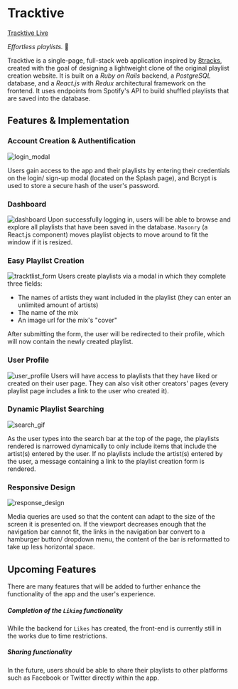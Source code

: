# Tracktive

[Tracktive Live](https://tracktive.herokuapp.com/#/)

*Effortless playlists.* :musical_note:

 Tracktive is a single-page, full-stack web application inspired by [8tracks](http://8tracks.com/), created with the goal of designing a lightweight clone of the original playlist creation website. It is built on a *Ruby on Rails* backend, a *PostgreSQL* database, and a *React.js* with *Redux* architectural framework on the frontend. It uses endpoints from Spotify's API to build shuffled playlists that are saved into the database. 

## Features & Implementation


### Account Creation & Authentification
![login_modal](http://res.cloudinary.com/liuffy/image/upload/v1488222289/Screen_Shot_2017-02-27_at_11.03.50_AM_ghj0dw.png)

Users gain access to the app and their playlists by entering their credentials on the login/ sign-up modal (located on the Splash page), and Bcrypt is used to store a secure hash of the user's password. 

### Dashboard
![dashboard](http://res.cloudinary.com/liuffy/image/upload/c_scale,w_946/v1488221683/screen2_suvkxn.png)
Upon successfully logging in, users will be able to browse and explore all playlists that have been saved in the database. `Masonry` (a React.js component) moves playlist objects to move around to fit the window if it is resized. 


### Easy Playlist Creation
![tracktlist_form](http://res.cloudinary.com/liuffy/image/upload/c_scale,w_946/v1488222636/Screen_Shot_2017-02-27_at_11.10.02_AM_sa6ruz.png)
Users create playlists via a modal in which they complete three fields:
* The names of artists they want included in the playlist (they can enter an unlimited amount of artists)
* The name of the mix 
* An image url for the mix's "cover"

After submitting the form, the user will be redirected to their profile, which will now contain the newly created playlist. 


### User Profile
![user_profile](http://res.cloudinary.com/liuffy/image/upload/c_scale,w_946/v1488221642/mine_zum5ni.png)
Users will have access to playlists that they have liked or created on their user page. They can also visit other creators' pages (every playlist page includes a link to the user who created it). 

### Dynamic Playlist Searching
![search_gif](http://res.cloudinary.com/liuffy/image/upload/v1488224887/searchgif_ufoawc.gif)

As the user types into the search bar at the top of the page, the playlists rendered is narrowed dynamically to only include items that include the artist(s) entered by the user. If no playlists include the artist(s) entered by the user, a message containing a link to the playlist creation form is rendered.

### Responsive Design 
![response_design](http://res.cloudinary.com/liuffy/image/upload/c_scale,w_400/v1488221575/mobile_gajbbl.png)

Media queries are used so that the content can adapt to the size of the screen it is presented on. If the viewport decreases enough that the navigation bar cannot fit, the links in the navigation bar convert to a hamburger button/ dropdown menu, the content of the bar is reformatted to take up less horizontal space.


## Upcoming Features 

There are many features that will be added to further enhance the functionality of the app and the user's experience. 

##### Completion of the `Liking` functionality

While the backend for `Likes` has created, the front-end is currently still in the works due to time restrictions.

##### Sharing functionality

In the future, users should be able to share their playlists to other platforms such as Facebook or Twitter directly within the app. 


